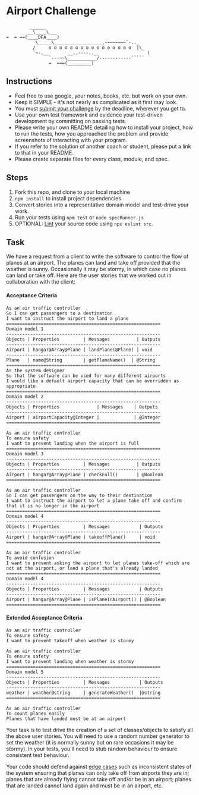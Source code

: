 Airport Challenge
=================

```
         ______
        __\____\___
=  = ==(____DFA____)
           \_____\__________________,-~~~~~~~`-.._
          /     o o o o o o o o o o o o o o o o  |\_
          `~-.__       __..----..__                  )
                `---~~\___________/------------`````
                =  ===(_________)

```

Instructions
---------

* Feel free to use google, your notes, books, etc. but work on your own.
* Keep it SIMPLE - it's not nearly as complicated as it first may look.
* You must [submit your challenge](https://airtable.com/shrUGm2T8TYCFAmjN) by the deadline, wherever you get to.
* Use your own test framework and evidence your test-driven development by committing on passing tests.
* Please write your own README detailing how to install your project, how to run the tests, how you approached the problem and provide screenshots of interacting with your program.
* If you refer to the solution of another coach or student, please put a link to that in your README.
* Please create separate files for every class, module, and spec.

Steps
-------

1. Fork this repo, and clone to your local machine
2. `npm install` to install project dependencies
3. Convert stories into a representative domain model and test-drive your work.
4. Run your tests using `npm test` or `node specRunner.js`
5. OPTIONAL: [Lint](https://eslint.org/docs/user-guide/getting-started) your source code using `npx eslint src`.

Task
-----

We have a request from a client to write the software to control the flow of planes at an airport. The planes can land and take off provided that the weather is sunny. Occasionally it may be stormy, in which case no planes can land or take off.  Here are the user stories that we worked out in collaboration with the client:

#### Acceptance Criteria
```
As an air traffic controller
So I can get passengers to a destination
I want to instruct the airport to land a plane
==========================================================
Domain model 1
----------------------------------------------------------
Objects | Properties         | Messages          | Outputs
----------------------------------------------------------
Airport | hangar@Array@Plane | landPlane(@Plane) | void
----------------------------------------------------------
Plane   | name@String        | getPlaneName()  | @String
==========================================================
As the system designer
So that the software can be used for many different airports
I would like a default airport capacity that can be overridden as appropriate
==========================================================
Domain model 2
----------------------------------------------------------
Objects | Properties              | Messages    | Outputs
----------------------------------------------------------
Airport | airportCapacity@Integer |             | @Integer
==========================================================

As an air traffic controller
To ensure safety
I want to prevent landing when the airport is full
==========================================================
Domain model 3
----------------------------------------------------------
Objects | Properties         | Messages          | Outputs
----------------------------------------------------------
Airport | hangar@Array@Plane | checkFull()       | @Boolean
==========================================================

As an air traffic controller
So I can get passengers on the way to their destination
I want to instruct the airport to let a plane take off and confirm that it is no longer in the airport
==========================================================
Domain model 4
----------------------------------------------------------
Objects | Properties         | Messages           | Outputs
----------------------------------------------------------
Airport | hangar@Array@Plane | takeoffPlane()     | void
==========================================================

As an air traffic controller
To avoid confusion
I want to prevent asking the airport to let planes take-off which are not at the airport, or land a plane that's already landed
==========================================================
Domain model 4
----------------------------------------------------------
Objects | Properties         | Messages           | Outputs
----------------------------------------------------------
Airport | hangar@Array@Plane | isPlaneInAirport() | @Boolean         
==========================================================
```

#### Extended Acceptance Criteria
```
As an air traffic controller
To ensure safety
I want to prevent takeoff when weather is stormy

As an air traffic controller
To ensure safety
I want to prevent landing when weather is stormy
==========================================================
Domain model 5
----------------------------------------------------------
Objects | Properties         | Messages           | Outputs
---------------------------------------------------------- 
weather | weather@string     | generateWeather()  |@string   
==========================================================

As an air traffic controller
To count planes easily
Planes that have landed must be at an airport
```

Your task is to test drive the creation of a set of classes/objects to satisfy all the above user stories. You will need to use a random number generator to set the weather (it is normally sunny but on rare occasions it may be stormy). In your tests, you'll need to stub random behaviour to ensure consistent test behaviour.

Your code should defend against [edge cases](http://programmers.stackexchange.com/questions/125587/what-are-the-difference-between-an-edge-case-a-corner-case-a-base-case-and-a-b) such as inconsistent states of the system ensuring that planes can only take off from airports they are in; planes that are already flying cannot take off and/or be in an airport; planes that are landed cannot land again and must be in an airport, etc.
